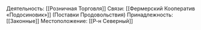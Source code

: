 Деятельность:
[[Розничная Торговля]]
Связи:
[[Фермерский Кооператив «Подосиновик»]] (Поставки Продовольствия)
Принадлежность:
[[Законные]]
Местоположение:
[[Р-н Северный]]
